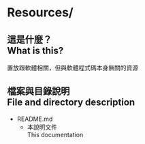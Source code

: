 # Resources/

## 這是什麼？<br />What is this?
置放跟軟體相關，但與軟體程式碼本身無關的資源

## 檔案與目錄說明<br />File and directory description
* README.md
    * 本說明文件  
      This documentation
